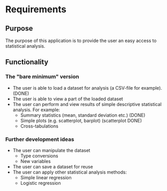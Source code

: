 # Requirements

##  Purpose
 
The purpose of this application is to provide the user an easy access to statistical analysis. 

## Functionality

### The "bare minimum" version
- The user is able to load a dataset for analysis (a CSV-file for example). (DONE)
- The user is able to view a part of the loaded dataset
- The user can perform and view results of simple descriptive statistical analysis. For example:
    - Summary statistics (mean, standard deviation etc.) (DONE)
    - Simple plots (e.g. scatterplot, barplot) (scatterplot DONE)
    - Cross-tabulations

### Further development ideas
- The user can manipulate the dataset
    - Type conversions
    - New variables
- The user can save a dataset for reuse
- The user can apply other statistical analysis methods:
    - Simple linear regression
    - Logistic regression
